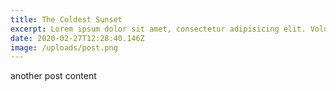 ```yaml
---
title: The Coldest Sunset
excerpt: Lorem ipsum dolor sit amet, consectetur adipisicing elit. Voluptatibus quia, nulla! Maiores et perferendis eaque, exercitationem praesentium nihil.
date: 2020-02-27T12:28:40.146Z
image: /uploads/post.png
---
```

another post content
